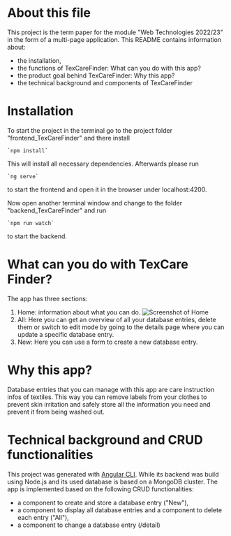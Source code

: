 # About this file

This project is the term paper for the module "Web Technologies 2022/23" in the form of a multi-page application. This README contains information about:

- the installation,
- the functions of TexCareFinder: What can you do with this app?
- the product goal behind TexCareFinder: Why this app?
- the technical background and components of TexCareFinder

# Installation

To start the project in the terminal go to the project folder "frontend_TexCareFinder" and there install 

    `npm install`

This will install all necessary dependencies. Afterwards please run

	`ng serve` 

to start the frontend and open it in the browser under localhost:4200.


Now open another terminal window and change to the folder "backend_TexCareFinder" and run
    
    `npm run watch` 

to start the backend.


# What can you do with TexCare Finder?

The app has three sections:
1) Home: information about what you can do.
![Screenshot of Home](https://github.com/AntheaMeier/frontend_TexCareFinder/raw/main/assets/SC_home.png)
2) All: Here you can get an overview of all your database entries, delete them or switch to edit mode by going to the details page where you can update a specific database entry.
3) New: Here you can use a form to create a new database entry.


# Why this app?
Database entries that you can manage with this app are care instruction infos of textiles. This way you can remove labels from your clothes to prevent skin irritation and safely store all the information you need and prevent it from being washed out.


# Technical background and CRUD functionalities

This project was generated with [Angular CLI](https://github.com/angular/angular-cli). While its backend was build using Node.js and its used database is based on a MongoDB cluster.
The app is implemented based on the following CRUD functionalities:
- a component to create and store a database entry ("New"),
- a component to display all database entries and a component to delete each entry ("All"),
- a component to change a database entry (/detail)
